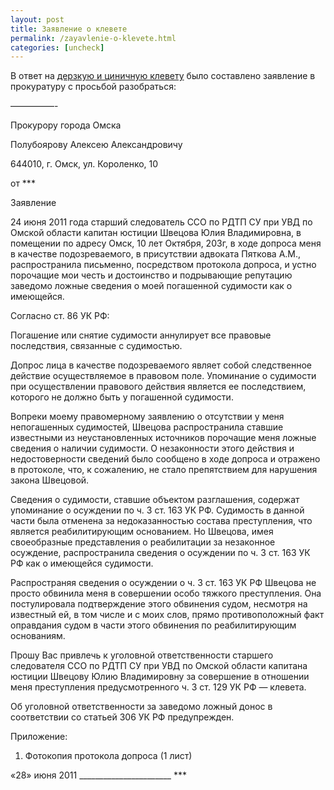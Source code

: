 ```yaml
---
layout: post
title: Заявление о клевете
permalink: /zayavlenie-o-klevete.html
categories: [uncheck]
---
```



В ответ на <a href="/sledovatel-kleveshhet.html">дерзкую и циничную клевету</a> было составлено заявление в прокуратуру с просьбой разобраться:

&#8212;&#8212;&#8212;&#8212;&#8212;-


Прокурору города Омска

Полубоярову Алексею Александровичу

644010, г. Омск, ул. Короленко, 10


от ***


Заявление


24 июня 2011 года старший следователь ССО по РДТП СУ при УВД по Омской области капитан юстиции Швецова Юлия Владимировна, в помещении по адресу Омск, 10 лет Октября, 203г, в ходе допроса меня в качестве подозреваемого, в присутствии адвоката Пяткова А.М., распространила письменно, посредством протокола допроса, и устно порочащие мои честь и достоинство и подрывающие репутацию заведомо ложные сведения о моей погашенной судимости как о имеющейся.


Согласно ст. 86 УК РФ:

Погашение или снятие судимости аннулирует все правовые последствия, связанные с судимостью.


Допрос лица в качестве подозреваемого являет собой следственное действие осуществляемое в правовом поле. Упоминание о судимости при осуществлении правового действия является ее последствием, которого не должно быть у погашенной судимости.


Вопреки моему правомерному заявлению о отсутствии у меня непогашенных судимостей, Швецова распространила ставшие известными из неустановленных источников порочащие меня ложные сведения о наличии судимости. О незаконности этого действия и недостоверности сведений было сообщено в ходе допроса и отражено в протоколе, что, к сожалению, не стало препятствием для нарушения закона Швецовой.


Сведения о судимости, ставшие объектом разглашения, содержат упоминание о осуждении по ч. 3 ст. 163 УК РФ. Судимость в данной части была отменена за недоказанностью состава преступления, что является реабилитирующим основанием. Но Швецова, имея своеобразные представления о реабилитации за незаконное осуждение, распространила сведения о осуждении по  ч. 3 ст. 163 УК РФ как о имеющейся судимости. 


Распространяя сведения о осуждении о ч. 3 ст. 163 УК РФ Швецова не просто обвинила меня в совершении особо тяжкого преступления. Она постулировала подтверждение этого обвинения судом, несмотря на известный ей, в том числе и с моих слов, прямо противоположный факт оправдания судом в части этого обвинения по реабилитирующим основаниям.


Прошу Вас привлечь к уголовной ответственности старшего следователя ССО по РДТП СУ при УВД по Омской области капитана юстиции Швецову Юлию Владимировну за совершение в отношении меня преступления предусмотренного ч. 3 ст. 129 УК РФ — клевета.


Об уголовной ответственности за заведомо ложный донос в соответствии со статьей 306 УК РФ предупрежден.


Приложение:

1. Фотокопия протокола допроса (1 лист)


«28» июня 2011 _______________________ ***

